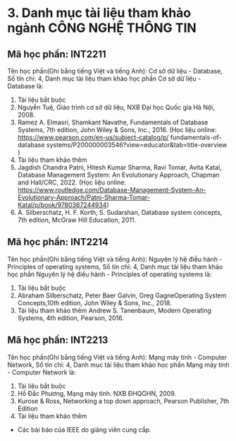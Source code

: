 # 3. Danh mục tài liệu tham khảo ngành CÔNG NGHỆ THÔNG TIN
## Mã học phần: INT2211
Tên học phần(Ghi bằng tiếng Việt và tiếng Anh): Cơ sở dữ liệu - Database, Số tín chỉ: 4, Danh mục tài liệu tham khảo học phần Cơ sở dữ liệu - Database là:
1. Tài liệu bắt buộc
1. Nguyễn Tuệ, Giáo trình cơ sở dữ liệu, NXB Đại học Quốc gia Hà Nội, 2008.
2. Ramez A. Elmasri, Shamkant Navathe, Fundamentals of Database Systems, 7th edition, John Wiley & Sons, Inc., 2016. (Học liệu online: https://www.pearson.com/en-us/subject-catalog/p/ fundamentals-of-database systems/P200000003546?view=educator&tab=title-overview )
2. Tài liệu tham khảo thêm
1. Jagdish Chandra Patni, Hitesh Kumar Sharma, Ravi Tomar, Avita Katal, Database Management System: An Evolutionary Approach, Chapman and Hall/CRC, 2022. (Học liệu online: https://www.routledge.com/Database-Management-System-An-Evolutionary-Approach/Patni-Sharma-Tomar-Katal/p/book/9780367244934)
2. A. Silberschatz, H. F. Korth, S. Sudarshan, Database system concepts, 7th edition, McGraw Hill Education, 2011.
## Mã học phần: INT2214
Tên học phần(Ghi bằng tiếng Việt và tiếng Anh): Nguyên lý hệ điều hành - Principles of operating systems, Số tín chỉ: 4, Danh mục tài liệu tham khảo học phần Nguyên lý hệ điều hành - Principles of operating systems là:
1. Tài liệu bắt buộc
1. Abraham Silberschatz, Peter Baer Galvin, Greg GagneOperating System Concepts,10th edition, John Wiley & Sons, Inc., 2018.
2. Tài liệu tham khảo thêm
Andrew S. Tanenbaum, Modern Operating Systems, 4th edition, Pearson, 2016.
## Mã học phần: INT2213
Tên học phần(Ghi bằng tiếng Việt và tiếng Anh): Mạng máy tính - Computer Network, Số tín chỉ: 4, Danh mục tài liệu tham khảo học phần Mạng máy tính - Computer Network là:
1. Tài liệu bắt buộc
1. Hồ Đắc Phương, Mạng máy tính. NXB ĐHQGHN, 2009.
2. Kurose & Ross, Networking a top down approach, Pearson Publisher, 7th Edition
2. Tài liệu tham khảo thêm
- Các bài báo của IEEE do giảng viên cung cấp.
